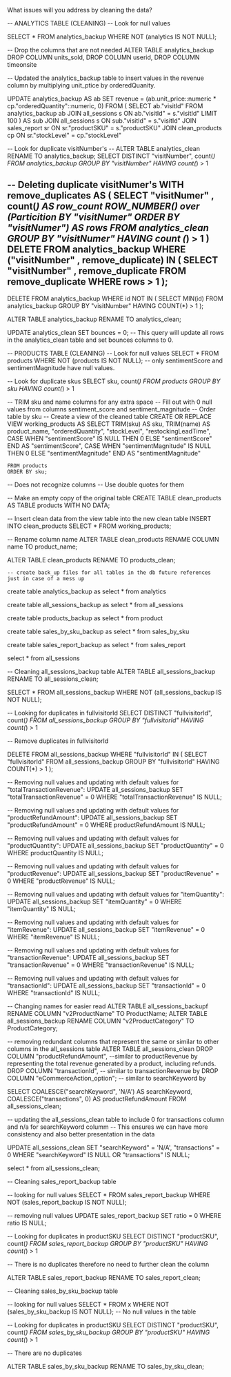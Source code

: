What issues will you address by cleaning the data?

-- ANALYTICS TABLE (CLEANING)
-- Look for null values

SELECT *
FROM analytics_backup
WHERE NOT (analytics IS NOT NULL);


-- Drop the columns that are not needed
ALTER TABLE analytics_backup
DROP COLUMN units_sold,
DROP COLUMN userid,
DROP COLUMN timeonsite


-- Updated the analytics_backup table to insert values in the revenue column by multiplying unit_ptice by orderedQuanity. 

UPDATE analytics_backup AS ab
SET revenue = (ab.unit_price::numeric * cp."orderedQuantity"::numeric, 0)
FROM (
  SELECT ab."visitId"
  FROM analytics_backup ab
  JOIN all_sessions s ON ab."visitId" = s."visitId"	
	LIMIT 100
) AS sub
JOIN all_sessions s ON sub."visitId" = s."visitId"
JOIN sales_report sr ON sr."productSKU" = s."productSKU"
JOIN clean_products cp ON sr."stockLevel" = cp."stockLevel"


-- Look for duplicate visitNumber's
-- ALTER TABLE analytics_clean  RENAME TO analytics_backup;
SELECT DISTINCT "visitNumber", count(*)
FROM analytics_backup 
GROUP BY "visitNumber"
HAVING count(*) > 1

-- Deleting duplicate visitNumer's
		WITH remove_duplicates AS (
		SELECT "visitNumer" , count(*) AS row_count
		ROW_NUMBER() over (Particition BY "visitNumer" ORDER BY "visitNumer") AS rows
FROM analytics_clean 
GROUP BY "visitNumer" 
HAVING count (*) > 1
)
DELETE FROM analytics_backup 
WHERE ("visitNumber" , remove_duplicate) IN (
	SELECT "visitNumber" , remove_duplicate
 FROM remove_duplicate
 WHERE rows > 1
 );
-

DELETE FROM analytics_backup
WHERE id NOT IN (
  SELECT MIN(id)
  FROM analytics_backup
  GROUP BY "visitNumber"
  HAVING COUNT(*) > 1
);

ALTER TABLE analytics_backup 
RENAME TO analytics_clean;


UPDATE analytics_clean
SET bounces = 0;
-- This query will update all rows in the analytics_clean table and set bounces columns to 0.




-- PRODUCTS TABLE (CLEANING)
-- Look for null values
SELECT *
FROM products
WHERE NOT (products IS NOT NULL);
-- only sentimentScore and sentimentMagnitude have null values.

-- Look for duplicate skus
SELECT sku, count(*)
FROM products
GROUP BY sku
HAVING count(*) > 1

-- TRIM sku and name columns for any extra space
-- Fill out with 0 null values from columns sentiment_score and sentiment_magnitude
-- Order table by sku
-- Create a view of the cleaned table
CREATE OR REPLACE VIEW working_products AS 
    SELECT 
        TRIM(sku) AS sku,
        TRIM(name) AS product_name,
        "orderedQuantity",
        "stockLevel",
        "restockingLeadTime",
        CASE 
            WHEN "sentimentScore" IS NULL THEN 0
            ELSE "sentimentScore"
        END AS "sentimentScore",
        CASE
            WHEN "sentimentMagnitude" IS NULL THEN 0
            ELSE "sentimentMagnitude"
        END AS "sentimentMagnitude"
		
		
    FROM products
    ORDER BY sku;
	
-- Does not recognize columns 
-- Use double quotes for them

-- Make an empty copy of the original table 
CREATE TABLE clean_products AS
TABLE products
WITH NO DATA;

-- Insert clean data from the view table into the new clean table
INSERT INTO clean_products
SELECT * FROM working_products;

-- Rename column name
ALTER TABLE clean_products
    RENAME COLUMN name TO product_name;
	
ALTER TABLE clean_products 
RENAME TO products_clean;	
	
	
	-- create back_up files for all tables in the db future references just in case of a mess up 
create table analytics_backup as
select * from analytics


create table all_sessions_backup as
select * from all_sessions 


create table products_backup as
select * from product 


create table sales_by_sku_backup as
select * from sales_by_sku 


create table sales_report_backup as
select * from sales_report 

select * from all_sessions

-- Cleaning all_sessions_backup table
ALTER TABLE all_sessions_backup 
RENAME TO all_sessions_clean;


SELECT *
FROM all_sessions_backup
WHERE NOT (all_sessions_backup IS NOT NULL);


-- Looking for duplicates in fullvisitorId
SELECT DISTINCT "fullvisitorId", count(*)
FROM all_sessions_backup 
GROUP BY "fullvisitorId"
HAVING count(*) > 1

-- Remove duplicates in fullvisitorId

DELETE FROM all_sessions_backup
WHERE "fullvisitorId" IN (
    SELECT "fullvisitorId"
    FROM all_sessions_backup
    GROUP BY "fullvisitorId"
    HAVING COUNT(*) > 1
);

-- Removing null values and updating with default values for "totalTransactionRevenue":
UPDATE all_sessions_backup
SET "totalTransactionRevenue" = 0
WHERE "totalTransactionRevenue" IS NULL;

-- Removing null values and updating with default values for "productRefundAmount":
UPDATE all_sessions_backup
SET "productRefundAmount" = 0
WHERE productRefundAmount IS NULL;

-- Removing null values and updating with default values for "productQuantity":
UPDATE all_sessions_backup
SET "productQuantity" = 0
WHERE productQuantity IS NULL;

-- Removing null values and updating with default values for "productRevenue":
UPDATE all_sessions_backup
SET "productRevenue" = 0
WHERE "productRevenue" IS NULL;

-- Removing null values and updating with default values for "itemQuantity":
UPDATE all_sessions_backup
SET "itemQuantity" = 0
WHERE "itemQuantity" IS NULL;

-- Removing null values and updating with default values for "itemRevenue":
UPDATE all_sessions_backup
SET "itemRevenue" = 0
WHERE "itemRevenue" IS NULL;

-- Removing null values and updating with default values for "transactionRevenue":
UPDATE all_sessions_backup
SET "transactionRevenue" = 0
WHERE "transactionRevenue" IS NULL;

-- Removing null values and updating with default values for "transactionld":
UPDATE all_sessions_backup
SET "transactionId" = 0
WHERE "transactionId" IS NULL;

-- Changing names for easier read
ALTER TABLE all_sessions_backupf
RENAME COLUMN "v2ProductName" TO ProductName;
ALTER TABLE all_sessions_backup
RENAME COLUMN "v2ProductCategory" TO ProductCategory;

-- removing redundant columns that represent the same or similar to other columns in the all_sessions table 
ALTER TABLE all_sessions_clean
DROP COLUMN "productRefundAmount", --similar to productRevenue by representing the total revenue generated by a product, including refunds. 
DROP COLUMN "transactionId", --  similar to transactionRevenue by 
DROP COLUMN "eCommerceAction_option"; -- similar to searchKeyword by 

SELECT COALESCE("searchKeyword", 'N/A') AS searchKeyword,
       COALESCE("transactions", 0) AS productRefundAmount
FROM all_sessions_clean;

-- updating the all_sessions_clean table to include 0 for transactions column and n/a for searchKeyword columm
--  This ensures we can have more consistency and also better presentation in the data

UPDATE all_sessions_clean
SET "searchKeyword" = 'N/A', 
    "transactions" = 0
WHERE "searchKeyword" IS NULL OR "transactions" IS NULL;

select * from all_sessions_clean;

-- Cleaning sales_report_backup table

-- looking for null values
SELECT *
FROM sales_report_backup
WHERE NOT (sales_report_backup IS NOT NULL);

-- removing null values 
UPDATE sales_report_backup
SET ratio = 0
WHERE ratio IS NULL;


-- Looking for duplicates in productSKU
SELECT DISTINCT "productSKU", count(*)
FROM sales_report_backup 
GROUP BY "productSKU"
HAVING count(*) > 1

-- There is no duplicates therefore no need to further clean the column 

ALTER TABLE sales_report_backup 
RENAME TO sales_report_clean;


-- Cleaning sales_by_sku_backup table

-- looking for null values
SELECT *
FROM x
WHERE NOT (sales_by_sku_backup IS NOT NULL);
-- No null values in the table

-- Looking for duplicates in productSKU
SELECT DISTINCT "productSKU", count(*)
FROM sales_by_sku_backup 
GROUP BY "productSKU"
HAVING count(*) > 1

-- There are no duplicates

ALTER TABLE sales_by_sku_backup 
RENAME TO sales_by_sku_clean;
